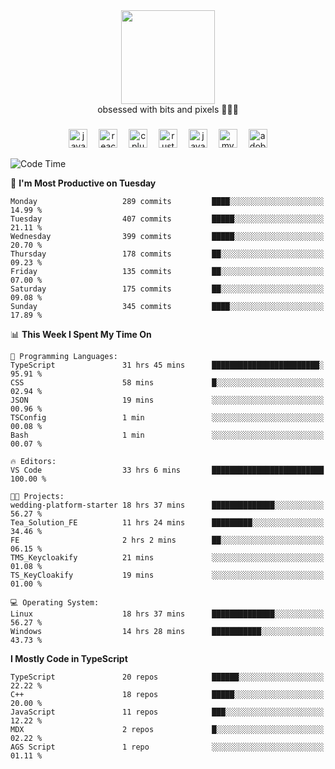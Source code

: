 


  <div align="center">
    
   <img src = "https://i.postimg.cc/W1R4TF4j/d6kpuve-c97567cf-518b-4b86-a271-5c89d88d22f7.gif"  width=150px height=150px />
 </div>

<div align="center">
  obsessed with bits and pixels 🧑‍💻🎨
</div>

  ###
<div align="center">
 <img src="https://cdn.jsdelivr.net/gh/devicons/devicon/icons/javascript/javascript-original.svg" height="30" alt="javascript logo"  />
  <img width="10" />
  <img src="https://cdn.jsdelivr.net/gh/devicons/devicon/icons/react/react-original.svg" height="30" alt="react logo"  />
  <img width="10" />
   <!--<img src="https://cdn.jsdelivr.net/gh/devicons/devicon/icons/nodejs/nodejs-original.svg" height="30" alt="nodejs logo"  />
  <img width="10" />
 <img src="https://cdn.jsdelivr.net/gh/devicons/devicon/icons/flutter/flutter-original.svg" height="30" alt="flutter logo"  />
 <img width="10" />-->
  <img src="https://cdn.jsdelivr.net/gh/devicons/devicon/icons/cplusplus/cplusplus-original.svg" height="30" alt="cpluplus logo"  />
  <img width="10" />
    <img src="https://cdn.jsdelivr.net/gh/devicons/devicon/icons/rust/rust-original.svg" height="30" alt="rust logo"  />
  <img width="10" />
  <img src="https://cdn.jsdelivr.net/gh/devicons/devicon/icons/java/java-original.svg" height="30" alt="java logo"  />
  <img width="10" />
  <img src="https://skillicons.dev/icons?i=mysql" height="30" alt="mysql logo"  />
  <img width="10" />
  <img src="https://skillicons.dev/icons?i=pr" height="30" alt="adobepremierepro logo"  />
</div>

<!--START_SECTION:waka-->
![Code Time](http://img.shields.io/badge/Code%20Time-2%2C287%20hrs%2050%20mins-blue)

📅 **I'm Most Productive on Tuesday** 

```text
Monday                   289 commits         ████░░░░░░░░░░░░░░░░░░░░░   14.99 % 
Tuesday                  407 commits         █████░░░░░░░░░░░░░░░░░░░░   21.11 % 
Wednesday                399 commits         █████░░░░░░░░░░░░░░░░░░░░   20.70 % 
Thursday                 178 commits         ██░░░░░░░░░░░░░░░░░░░░░░░   09.23 % 
Friday                   135 commits         ██░░░░░░░░░░░░░░░░░░░░░░░   07.00 % 
Saturday                 175 commits         ██░░░░░░░░░░░░░░░░░░░░░░░   09.08 % 
Sunday                   345 commits         ████░░░░░░░░░░░░░░░░░░░░░   17.89 % 
```


📊 **This Week I Spent My Time On** 

```text
💬 Programming Languages: 
TypeScript               31 hrs 45 mins      ████████████████████████░   95.91 % 
CSS                      58 mins             █░░░░░░░░░░░░░░░░░░░░░░░░   02.94 % 
JSON                     19 mins             ░░░░░░░░░░░░░░░░░░░░░░░░░   00.96 % 
TSConfig                 1 min               ░░░░░░░░░░░░░░░░░░░░░░░░░   00.08 % 
Bash                     1 min               ░░░░░░░░░░░░░░░░░░░░░░░░░   00.07 % 

🔥 Editors: 
VS Code                  33 hrs 6 mins       █████████████████████████   100.00 % 

🐱‍💻 Projects: 
wedding-platform-starter 18 hrs 37 mins      ██████████████░░░░░░░░░░░   56.27 % 
Tea_Solution_FE          11 hrs 24 mins      █████████░░░░░░░░░░░░░░░░   34.46 % 
FE                       2 hrs 2 mins        ██░░░░░░░░░░░░░░░░░░░░░░░   06.15 % 
TMS_Keycloakify          21 mins             ░░░░░░░░░░░░░░░░░░░░░░░░░   01.08 % 
TS_KeyCloakify           19 mins             ░░░░░░░░░░░░░░░░░░░░░░░░░   01.00 % 

💻 Operating System: 
Linux                    18 hrs 37 mins      ██████████████░░░░░░░░░░░   56.27 % 
Windows                  14 hrs 28 mins      ███████████░░░░░░░░░░░░░░   43.73 % 
```

**I Mostly Code in TypeScript** 

```text
TypeScript               20 repos            ██████░░░░░░░░░░░░░░░░░░░   22.22 % 
C++                      18 repos            █████░░░░░░░░░░░░░░░░░░░░   20.00 % 
JavaScript               11 repos            ███░░░░░░░░░░░░░░░░░░░░░░   12.22 % 
MDX                      2 repos             █░░░░░░░░░░░░░░░░░░░░░░░░   02.22 % 
AGS Script               1 repo              ░░░░░░░░░░░░░░░░░░░░░░░░░   01.11 % 
```




<!--END_SECTION:waka-->
